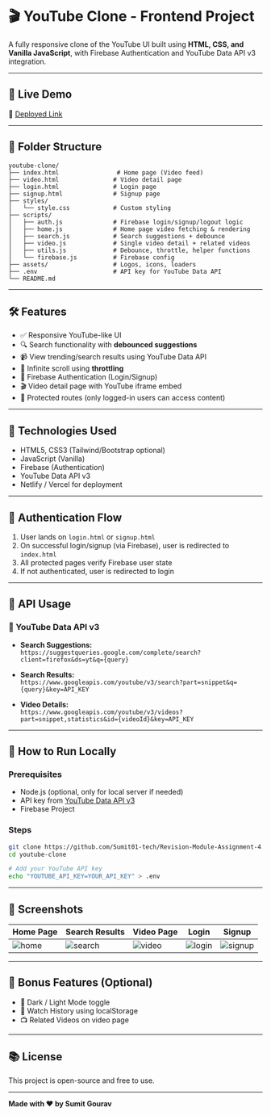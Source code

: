 # 🎬 YouTube Clone - Frontend Project

A fully responsive clone of the YouTube UI built using **HTML, CSS, and Vanilla JavaScript**, with Firebase Authentication and YouTube Data API v3 integration.

---

## 🚀 Live Demo
🔗 [Deployed Link](https://your-deployment-url.vercel.app)

---

## 📁 Folder Structure

```
youtube-clone/
├── index.html                # Home page (Video feed)
├── video.html               # Video detail page
├── login.html               # Login page
├── signup.html              # Signup page
├── styles/
│   └── style.css            # Custom styling
├── scripts/
│   ├── auth.js              # Firebase login/signup/logout logic
│   ├── home.js              # Home page video fetching & rendering
│   ├── search.js            # Search suggestions + debounce
│   ├── video.js             # Single video detail + related videos
│   ├── utils.js             # Debounce, throttle, helper functions
│   └── firebase.js          # Firebase config
├── assets/                  # Logos, icons, loaders
├── .env                     # API key for YouTube Data API
└── README.md
```

---

## 🛠️ Features

- ✅ Responsive YouTube-like UI
- 🔍 Search functionality with **debounced suggestions**
- 📹 View trending/search results using YouTube Data API
- 🔁 Infinite scroll using **throttling**
- 🔐 Firebase Authentication (Login/Signup)
- 🎬 Video detail page with YouTube iframe embed
- 🚫 Protected routes (only logged-in users can access content)

---

## 🔧 Technologies Used

- HTML5, CSS3 (Tailwind/Bootstrap optional)
- JavaScript (Vanilla)
- Firebase (Authentication)
- YouTube Data API v3
- Netlify / Vercel for deployment

---

## 🔐 Authentication Flow

1. User lands on `login.html` or `signup.html`
2. On successful login/signup (via Firebase), user is redirected to `index.html`
3. All protected pages verify Firebase user state
4. If not authenticated, user is redirected to login

---

## 🔎 API Usage

### 🔗 YouTube Data API v3

- **Search Suggestions:**  
  `https://suggestqueries.google.com/complete/search?client=firefox&ds=yt&q={query}`

- **Search Results:**  
  `https://www.googleapis.com/youtube/v3/search?part=snippet&q={query}&key=API_KEY`

- **Video Details:**  
  `https://www.googleapis.com/youtube/v3/videos?part=snippet,statistics&id={videoId}&key=API_KEY`

---

## 🧪 How to Run Locally

### Prerequisites
- Node.js (optional, only for local server if needed)
- API key from [YouTube Data API v3](https://console.developers.google.com/)
- Firebase Project

### Steps

```bash
git clone https://github.com/Sumit01-tech/Revision-Module-Assignment-4.git
cd youtube-clone

# Add your YouTube API key
echo "YOUTUBE_API_KEY=YOUR_API_KEY" > .env

```

---

## 📸 Screenshots

| Home Page | Search Results | Video Page | Login | Signup |
|-----------|----------------|------------|--------|--------|
| ![home](assets/screens/home.png) | ![search](assets/screens/search.png) | ![video](assets/screens/video.png) | ![login](assets/screens/login.png) | ![signup](assets/screens/signup.png) |

---

## 🎁 Bonus Features (Optional)
- 🌙 Dark / Light Mode toggle
- 📜 Watch History using localStorage
- 📺 Related Videos on video page

---

## 📚 License

This project is open-source and free to use.

---

**Made with ❤️ by Sumit Gourav**
